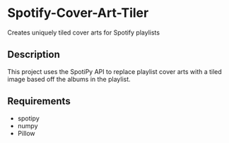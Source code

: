 # Spotify-Cover-Art-Tiler
Creates uniquely tiled cover arts for Spotify playlists

## Description
This project uses the SpotiPy API to replace playlist cover arts with a tiled image based off the albums in the playlist.

## Requirements
* spotipy
* numpy
* Pillow

## 
